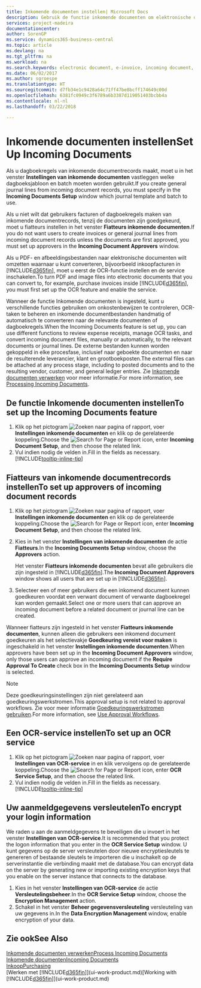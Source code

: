 ```yaml
---
title: Inkomende documenten instellen| Microsoft Docs
description: Gebruik de functie inkomende documenten om elektronische documenten te maken, OCR-taken te beheren, facturen te importeren en afbeeldingsbestanden te converteren.
services: project-madeira
documentationcenter: 
author: SorenGP
ms.service: dynamics365-business-central
ms.topic: article
ms.devlang: na
ms.tgt_pltfrm: na
ms.workload: na
ms.search.keywords: electronic document, e-invoice, incoming document, OCR, ecommerce, document exchange, import invoice
ms.date: 06/02/2017
ms.author: sgroespe
ms.translationtype: HT
ms.sourcegitcommit: d7fb34e1c9428a64c71ff47be8bcff174649c00d
ms.openlocfilehash: 6381fc0949c3f6789a6b3387d119051403bcbb4a
ms.contentlocale: nl-nl
ms.lasthandoff: 03/22/2018

---
```

# <a name="set-up-incoming-documents"></a><span data-ttu-id="09b94-103">Inkomende documenten instellen</span><span class="sxs-lookup"><span data-stu-id="09b94-103">Set Up Incoming Documents</span></span>
<span data-ttu-id="09b94-104">Als u dagboekregels van inkomende documentrecords maakt, moet u in het venster **Instellingen van inkomende documenten** vastleggen welke dagboeksjabloon en batch moeten worden gebruikt.</span><span class="sxs-lookup"><span data-stu-id="09b94-104">If you create general journal lines from incoming document records, you must specify in the **Incoming Documents Setup** window which journal template and batch to use.</span></span>

<span data-ttu-id="09b94-105">Als u niet wilt dat gebruikers facturen of dagboekregels maken van inkomende documentrecords, tenzij de documenten zijn goedgekeurd, moet u fiatteurs instellen in het venster **Fiatteurs inkomende documenten**.</span><span class="sxs-lookup"><span data-stu-id="09b94-105">If you do not want users to create invoices or general journal lines from incoming document records unless the documents are first approved, you must set up approvers in the **Incoming Document Approvers** window.</span></span>

<span data-ttu-id="09b94-106">Als u PDF- en afbeeldingsbestanden naar elektronische documenten wilt omzetten waarnaar u kunt converteren, bijvoorbeeld inkoopfacturen in [!INCLUDE[d365fin](includes/d365fin_md.md)], moet u eerst de OCR-functie instellen en de service inschakelen.</span><span class="sxs-lookup"><span data-stu-id="09b94-106">To turn PDF and image files into electronic documents that you can convert to, for example, purchase invoices inside [!INCLUDE[d365fin](includes/d365fin_md.md)], you must first set up the OCR feature and enable the service.</span></span>

<span data-ttu-id="09b94-107">Wanneer de functie Inkomende documenten is ingesteld, kunt u verschillende functies gebruiken om onkostenbewijzen te controleren, OCR-taken te beheren en inkomende documentbestanden handmatig of automatisch te converteren naar de relevante documenten of dagboekregels.</span><span class="sxs-lookup"><span data-stu-id="09b94-107">When the Incoming Documents feature is set up, you can use different functions to review expense receipts, manage OCR tasks, and convert incoming document files, manually or automatically, to the relevant documents or journal lines.</span></span> <span data-ttu-id="09b94-108">De externe bestanden kunnen worden gekoppeld in elke procesfase, inclusief naar geboekte documenten en naar de resulterende leverancier, klant en grootboekposten.</span><span class="sxs-lookup"><span data-stu-id="09b94-108">The external files can be attached at any process stage, including to posted documents and to the resulting vendor, customer, and general ledger entries.</span></span> <span data-ttu-id="09b94-109">Zie [Inkomende documenten verwerken](across-process-income-documents.md) voor meer informatie.</span><span class="sxs-lookup"><span data-stu-id="09b94-109">For more information, see [Processing Incoming Documents](across-process-income-documents.md).</span></span>

## <a name="to-set-up-the-incoming-documents-feature"></a><span data-ttu-id="09b94-110">De functie Inkomende documenten instellen</span><span class="sxs-lookup"><span data-stu-id="09b94-110">To set up the Incoming Documents feature</span></span>
1. <span data-ttu-id="09b94-111">Klik op het pictogram ![Zoeken naar pagina of rapport](media/ui-search/search_small.png "pictogram Zoeken naar pagina of rapport"), voer **Instellingen inkomende documenten** en klik op de gerelateerde koppeling.</span><span class="sxs-lookup"><span data-stu-id="09b94-111">Choose the ![Search for Page or Report](media/ui-search/search_small.png "Search for Page or Report icon") icon, enter **Incoming Document Setup**, and then choose the related link.</span></span>
2. <span data-ttu-id="09b94-112">Vul indien nodig de velden in.</span><span class="sxs-lookup"><span data-stu-id="09b94-112">Fill in the fields as necessary.</span></span> [!INCLUDE[tooltip-inline-tip](includes/tooltip-inline-tip_md.md)]

## <a name="to-set-up-approvers-of-incoming-document-records"></a><span data-ttu-id="09b94-113">Fiatteurs van inkomende documentrecords instellen</span><span class="sxs-lookup"><span data-stu-id="09b94-113">To set up approvers of incoming document records</span></span>
1. <span data-ttu-id="09b94-114">Klik op het pictogram ![Zoeken naar pagina of rapport](media/ui-search/search_small.png "pictogram Zoeken naar pagina of rapport"), voer **Instellingen inkomende documenten** en klik op de gerelateerde koppeling.</span><span class="sxs-lookup"><span data-stu-id="09b94-114">Choose the ![Search for Page or Report](media/ui-search/search_small.png "Search for Page or Report icon") icon, enter **Incoming Document Setup**, and then choose the related link.</span></span>  
2. <span data-ttu-id="09b94-115">Kies in het venster **Instellingen van inkomende documenten** de actie **Fiatteurs**.</span><span class="sxs-lookup"><span data-stu-id="09b94-115">In the **Incoming Documents Setup** window, choose the **Approvers** action.</span></span>

    <span data-ttu-id="09b94-116">Het venster **Fiatteurs inkomende documenten** bevat alle gebruikers die zijn ingesteld in [!INCLUDE[d365fin](includes/d365fin_md.md)].</span><span class="sxs-lookup"><span data-stu-id="09b94-116">The **Incoming Document Approvers** window shows all users that are set up in [!INCLUDE[d365fin](includes/d365fin_md.md)].</span></span>  
3. <span data-ttu-id="09b94-117">Selecteer een of meer gebruikers die een inkomend document kunnen goedkeuren voordat een verwant document of verwante dagboekregel kan worden gemaakt.</span><span class="sxs-lookup"><span data-stu-id="09b94-117">Select one or more users that can approve an incoming document before a related document or journal line can be created.</span></span>

<span data-ttu-id="09b94-118">Wanneer fiatteurs zijn ingesteld in het venster **Fiatteurs inkomende documenten**, kunnen alleen die gebruikers een inkomend document goedkeuren als het selectievakje **Goedkeuring vereist voor maken** is ingeschakeld in het venster **Instellingen inkomende documenten**.</span><span class="sxs-lookup"><span data-stu-id="09b94-118">When approvers have been set up in the **Incoming Document Approvers** window, only those users can approve an incoming document if the **Require Approval To Create** check box in the **Incoming Documents Setup** window is selected.</span></span>

> [!NOTE]  
>   <span data-ttu-id="09b94-119">Deze goedkeuringsinstellingen zijn niet gerelateerd aan goedkeuringswerkstromen.</span><span class="sxs-lookup"><span data-stu-id="09b94-119">This approval setup is not related to approval workflows.</span></span> <span data-ttu-id="09b94-120">Zie voor meer informatie [Goedkeuringswerkstromen gebruiken](across-how-use-approval-workflows.md).</span><span class="sxs-lookup"><span data-stu-id="09b94-120">For more information, see [Use Approval Workflows](across-how-use-approval-workflows.md).</span></span>

## <a name="to-set-up-an-ocr-service"></a><span data-ttu-id="09b94-121">Een OCR-service instellen</span><span class="sxs-lookup"><span data-stu-id="09b94-121">To set up an OCR service</span></span>
1. <span data-ttu-id="09b94-122">Klik op het pictogram ![Zoeken naar pagina of rapport](media/ui-search/search_small.png "pictogram Zoeken naar pagina of rapport"), voer **Instellingen van OCR-service** in en klik vervolgens op de gerelateerde koppeling.</span><span class="sxs-lookup"><span data-stu-id="09b94-122">Choose the ![Search for Page or Report](media/ui-search/search_small.png "Search for Page or Report icon") icon, enter **OCR Service Setup**, and then choose the related link.</span></span>
2. <span data-ttu-id="09b94-123">Vul indien nodig de velden in.</span><span class="sxs-lookup"><span data-stu-id="09b94-123">Fill in the fields as necessary.</span></span> [!INCLUDE[tooltip-inline-tip](includes/tooltip-inline-tip_md.md)]

## <a name="to-encrypt-your-login-information"></a><span data-ttu-id="09b94-124">Uw aanmeldgegevens versleutelen</span><span class="sxs-lookup"><span data-stu-id="09b94-124">To encrypt your login information</span></span>
<span data-ttu-id="09b94-125">We raden u aan de aanmeldgegevens te beveiligen die u invoert in het venster **Instellingen van OCR-service**.</span><span class="sxs-lookup"><span data-stu-id="09b94-125">It is recommended that you protect the logon information that you enter in the **OCR Service Setup** window.</span></span> <span data-ttu-id="09b94-126">U kunt gegevens op de server versleutelen door nieuwe encryptiesleutels te genereren of bestaande sleutels te importeren die u inschakelt op de serverinstantie die verbinding maakt met de database.</span><span class="sxs-lookup"><span data-stu-id="09b94-126">You can encrypt data on the server by generating new or importing existing encryption keys that you enable on the server instance that connects to the database.</span></span>

1. <span data-ttu-id="09b94-127">Kies in het venster **Instellingen van OCR-service** de actie **Versleutelingsbeheer**.</span><span class="sxs-lookup"><span data-stu-id="09b94-127">In the **OCR Service Setup** window, choose the **Encryption Management** action.</span></span>
2. <span data-ttu-id="09b94-128">Schakel in het venster **Beheer gegevensversleuteling** versleuteling van uw gegevens in.</span><span class="sxs-lookup"><span data-stu-id="09b94-128">In the **Data Encryption Management** window, enable encryption of your data.</span></span>

## <a name="see-also"></a><span data-ttu-id="09b94-129">Zie ook</span><span class="sxs-lookup"><span data-stu-id="09b94-129">See Also</span></span>
[<span data-ttu-id="09b94-130">Inkomende documenten verwerken</span><span class="sxs-lookup"><span data-stu-id="09b94-130">Process Incoming Documents</span></span>](across-process-income-documents.md)  
[<span data-ttu-id="09b94-131">Inkomende documenten</span><span class="sxs-lookup"><span data-stu-id="09b94-131">Incoming Documents</span></span>](across-income-documents.md)  
[<span data-ttu-id="09b94-132">Inkoop</span><span class="sxs-lookup"><span data-stu-id="09b94-132">Purchasing</span></span>](purchasing-manage-purchasing.md)  
<span data-ttu-id="09b94-133">[Werken met [!INCLUDE[d365fin](includes/d365fin_md.md)]](ui-work-product.md)</span><span class="sxs-lookup"><span data-stu-id="09b94-133">[Working with [!INCLUDE[d365fin](includes/d365fin_md.md)]](ui-work-product.md)</span></span>

